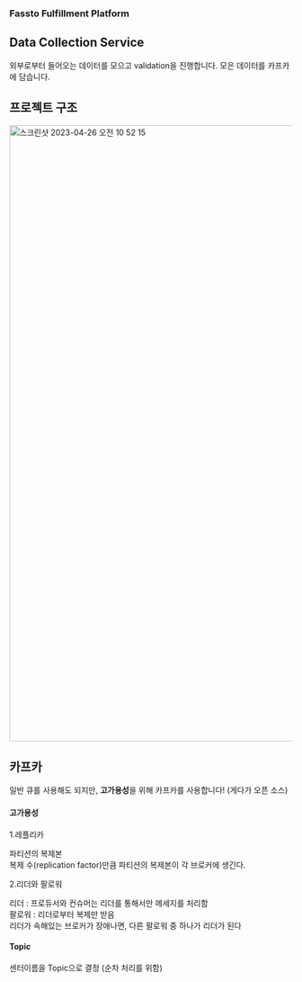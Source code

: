 ### Fassto Fulfillment Platform

## Data Collection Service
외부로부터 들어오는 데이터를 모으고 validation을 진행합니다. 모은 데이터를 카프카에 담습니다.

## 프로젝트 구조

<img width="1095" alt="스크린샷 2023-04-26 오전 10 52 15" src="https://user-images.githubusercontent.com/66578746/234445597-f803f7a2-e652-46c1-b2ca-e2d06bfc0531.png">

## 카프카
일반 큐를 사용해도 되지만, **고가용성**을 위해 카프카를 사용합니다! (게다가 오픈 소스)

#### 고가용성

1.레플리카

파티션의 복제본 <br/>
복제 수(replication factor)만큼 파티션의 복제본이 각 브로커에 생긴다.

2.리더와 팔로워

리더 : 프로듀서와 컨슈머는 리더를 통해서만 메세지를 처리함 <br/>
팔로워 : 리더로부터 복제만 받음 <br/>
리더가 속해있는 브로커가 장애나면, 다른 팔로워 중 하나가 리더가 된다 <br/>

#### Topic

센터이름을 Topic으로 결정 (순차 처리를 위함)


